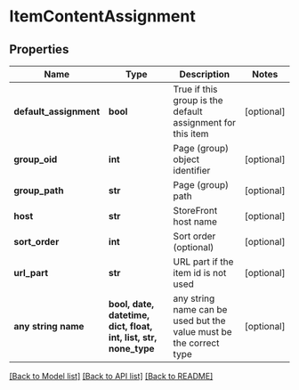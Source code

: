 # ItemContentAssignment


## Properties
Name | Type | Description | Notes
------------ | ------------- | ------------- | -------------
**default_assignment** | **bool** | True if this group is the default assignment for this item | [optional] 
**group_oid** | **int** | Page (group) object identifier | [optional] 
**group_path** | **str** | Page (group) path | [optional] 
**host** | **str** | StoreFront host name | [optional] 
**sort_order** | **int** | Sort order (optional) | [optional] 
**url_part** | **str** | URL part if the item id is not used | [optional] 
**any string name** | **bool, date, datetime, dict, float, int, list, str, none_type** | any string name can be used but the value must be the correct type | [optional]

[[Back to Model list]](../README.md#documentation-for-models) [[Back to API list]](../README.md#documentation-for-api-endpoints) [[Back to README]](../README.md)


